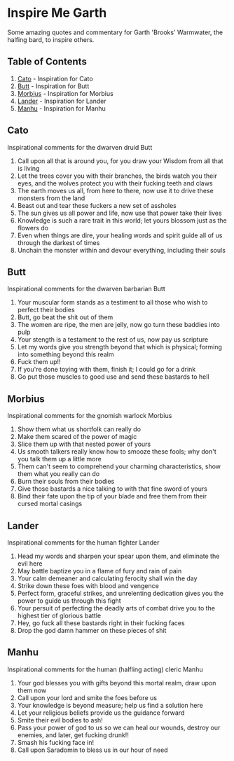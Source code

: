 # Inspire Me Garth

Some amazing quotes and commentary for Garth 'Brooks' Warmwater, the halfing bard, to inspire others.


## Table of Contents

1. [Cato](#cato) - Inspiration for Cato
2. [Butt](#butt) - Inspiration for Butt
3. [Morbius](#morbius) - Inspiration for Morbius
4. [Lander](#lander) - Inspiration for Lander
5. [Manhu](#manhu) - Inspiration for Manhu


## Cato

Inspirational comments for the dwarven druid Butt

1. Call upon all that is around you, for you draw your Wisdom from all that is living
2. Let the trees cover you with their branches, the birds watch you their eyes, and the wolves protect you with their fucking teeth and claws
3. The earth moves us all, from here to there, now use it to drive these monsters from the land
4. Beast out and tear these fuckers a new set of assholes
5. The sun gives us all power and life, now use that power take their lives
6. Knowledge is such a rare trait in this world; let yours blossom just as the flowers do
7. Even when things are dire, your healing words and spirit guide all of us through the darkest of times
8. Unchain the monster within and devour everything, including their souls


## Butt

Inspirational comments for the dwarven barbarian Butt

1. Your muscular form stands as a testiment to all those who wish to perfect their bodies
2. Butt, go beat the shit out of them
3. The women are ripe, the men are jelly, now go turn these baddies into pulp
4. Your stength is a testament to the rest of us, now pay us scripture
5. Let my words give you strength beyond that which is physical; forming into something beyond this realm
6. Fuck them up!!
7. If you're done toying with them, finish it; I could go for a drink
8. Go put those muscles to good use and send these bastards to hell


## Morbius

Inspirational comments for the gnomish warlock Morbius

1. Show them what us shortfolk can really do
2. Make them scared of the power of magic
3. Slice them up with that nested power of yours
4. Us smooth talkers really know how to smooze these fools; why don't you talk them up a little more
5. Them can't seem to comprehend your charming characteristics, show them what you really can do
6. Burn their souls from their bodies
7. Give those bastards a nice talking to with that fine sword of yours
8. Bind their fate upon the tip of your blade and free them from their cursed mortal casings


## Lander

Inspirational comments for the human fighter Lander

1. Head my words and sharpen your spear upon them, and eliminate the evil here
2. May battle baptize you in a flame of fury and rain of pain
3. Your calm demeaner and calculating ferocity shall win the day
4. Strike down these foes with blood and vengence
5. Perfect form, graceful strikes, and unrelenting dedication gives you the power to guide us through this fight
6. Your persuit of perfecting the deadly arts of combat drive you to the highest tier of glorious battle
7. Hey, go fuck all these bastards right in their fucking faces
8. Drop the god damn hammer on these pieces of shit


## Manhu

Inspirational comments for the human (halfling acting) cleric Manhu

1. Your god blesses you with gifts beyond this mortal realm, draw upon them now
2. Call upon your lord and smite the foes before us
3. Your knowledge is beyond measure; help us find a solution here
4. Let your religious beliefs provide us the guidance forward
5. Smite their evil bodies to ash!
6. Pass your power of god to us so we can heal our wounds, destroy our enemies, and later, get fucking drunk!!
7. Smash his fucking face in!
8. Call upon Saradomin to bless us in our hour of need
